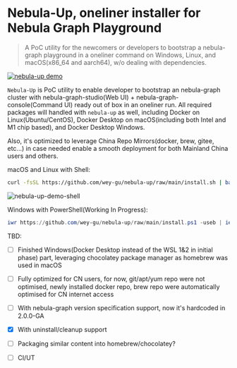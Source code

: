# Nebula-Up, oneliner installer for Nebula Graph Playground

> A PoC utility for the newcomers or developers to bootstrap a nebula-graph playground in a oneliner command on Windows, Linux, and macOS(x86_64 and aarch64), w/o dealing with dependencies.

<!--more-->
[![nebula-up demo](https://github.com/wey-gu/nebula-up/raw/main/images/nebula-up-demo.svg)](https://asciinema.org/a/407151 "Nebula Up Demo")

`Nebula-Up` is PoC utility to enable developer to bootstrap an nebula-graph cluster with nebula-graph-studio(Web UI) + nebula-graph-console(Command UI) ready out of box in an oneliner run. All required packages will handled with `nebula-up` as well, including Docker on Linux(Ubuntu/CentOS), Docker Desktop on macOS(including both Intel and M1 chip based), and Docker Desktop Windows.

Also, it's optimized to leverage China Repo Mirrors(docker, brew, gitee, etc...) in case needed enable a smooth deployment for both Mainland China users and others.

macOS and Linux with Shell:

```bash
curl -fsSL https://github.com/wey-gu/nebula-up/raw/main/install.sh | bash
```
![nebula-up-demo-shell](https://github.com/wey-gu/nebula-up/raw/main/images/nebula-up-demo-shell.png)

Windows with PowerShell(Working In Progress):

```powershell
iwr https://github.com/wey-gu/nebula-up/raw/main/install.ps1 -useb | iex
```

TBD:
- [ ] Finished Windows(Docker Desktop instead of the WSL 1&2 in initial phase) part, leveraging chocolatey package manager as homebrew was used in macOS
- [ ] Fully optimized for CN users, for now, git/apt/yum repo were not optimised, newly installed docker repo, brew repo were automatically optimised for CN internet access
- [ ] With nebula-graph version specification support, now it's hardcoded in 2.0.0-GA
- [x] With uninstall/cleanup support
- [ ] Packaging similar content into homebrew/chocolatey?
- [ ] CI/UT

